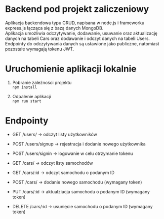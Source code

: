 # Backend pod projekt zaliczeniowy

Aplikacja backendowa typu CRUD, napisana w node.js i frameworku express.js łącząca się z bazą danych MongoDB.\
Aplikacja umożliwia odczytywanie, dodawanie, usuwanie oraz aktualizację danych na tabeli Cars oraz dodawanie i odczyt danych na tabeli Users.\
Endpointy do odczytywania danych są ustawione jako publiczne, natomiast pozostałe wymagają tokenu JWT.

# Uruchomienie aplikacji lokalnie

1. Pobranie zależności projektu\
   `npm install`

2. Odpalenie aplikacji\
   `npm run start`

# Endpointy

- GET /users/ -> odczyt listy użytkowników
- POST /users/signup -> rejestracja i dodanie nowego użytkownika
- POST /users/signin -> logowanie w celu otrzymanie tokenu

- GET /cars/ -> odczyt listy samochodów
- GET /cars/:id -> odczyt samochodu o podanym ID
- POST /cars/ -> dodanie nowego samochodu (wymagany token)
- PUT /cars/:id -> aktualziacja samochodu o podanym ID (wymagany token)
- DELETE /cars/:id -> usunięcie samochodu o podanym ID (wymagany token)

